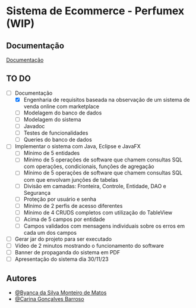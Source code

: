 # Sistema de Ecommerce - Perfumex (WIP)

## Documentação
[Documentação](https://docs.google.com/document/d/1xMfaHRMs5dg-ktCldDPad3LlqNHOqz7LzeuBcVTAvas/edit?usp=sharing)

## TO DO
- [ ] Documentação
  - [X] Engenharia de requisitos baseada na observação de um sistema de venda online com marketplace
  - [ ] Modelagem do banco de dados
  - [ ] Modelagem do sistema
  - [ ] Javadoc
  - [ ] Testes de funcionalidades
  - [ ] Queries do banco de dados
- [ ] Implementar o sistema com Java, Eclipse e JavaFX
  - [ ] Mínimo de 5 entidades
  - [ ] Mínimo de 5 operações de software que chamem consultas SQL com operações, condicionais, funções de agregação
  - [ ] Mínimo de 5 operações de software que chamem consultas SQL com que envolvam junções de tabelas
  - [ ] Divisão em camadas: Fronteira, Controle, Entidade, DAO e Segurança
  - [ ] Proteção por usuário e senha
  - [ ] Mínimo de 2 perfis de acesso diferentes
  - [ ] Mínimo de 4 CRUDS completos com utilização do TableView
  - [ ] Acima de 5 campos por entidade
  - [ ] Campos validados com mensagens individuais sobre os erros em cada um dos campos
- [ ] Gerar jar do projeto para ser executado
- [ ] Vídeo de 2 minutos mostrando o funcionamento do software
- [ ] Banner de propaganda do sistema em PDF
- [ ] Apresentação do sistema dia 30/11/23

## Autores
- [@Byanca da Silva Monteiro de Matos](https://www.github.com/ByancaMatos01)
- [@Carina Gonçalves Barroso](https://www.github.com/serialexperimentscarina)
